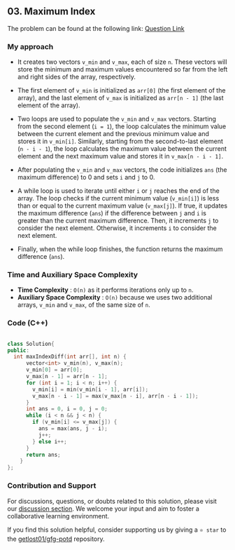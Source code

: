## 03. Maximum Index

The problem can be found at the following link: [Question Link](https://practice.geeksforgeeks.org/problems/maximum-index3307/1)

### My approach

- It creates two vectors `v_min` and `v_max`, each of size `n`. These vectors will store the minimum and maximum values encountered so far from the left and right sides of the array, respectively.

- The first element of `v_min` is initialized as `arr[0]` (the first element of the array), and the last element of `v_max` is initialized as `arr[n - 1]` (the last element of the array).

- Two loops are used to populate the `v_min` and `v_max` vectors. Starting from the second element (`i = 1`), the loop calculates the minimum value between the current element and the previous minimum value and stores it in `v_min[i]`. Similarly, starting from the second-to-last element (`n - i - 1`), the loop calculates the maximum value between the current element and the next maximum value and stores it in `v_max[n - i - 1]`.

- After populating the `v_min` and `v_max` vectors, the code initializes `ans` (the maximum difference) to 0 and sets `i` and `j` to 0.

- A while loop is used to iterate until either `i` or `j` reaches the end of the array. The loop checks if the current minimum value (`v_min[i]`) is less than or equal to the current maximum value (`v_max[j]`). If true, it updates the maximum difference (`ans`) if the difference between `j` and `i` is greater than the current maximum difference. Then, it increments `j` to consider the next element. Otherwise, it increments `i` to consider the next element.

- Finally, when the while loop finishes, the function returns the maximum difference (`ans`).

### Time and Auxiliary Space Complexity

- **Time Complexity** : `O(n)` as it performs iterations only up to `n`.
- **Auxiliary Space Complexity** : `O(n)` because we uses two additional arrays, `v_min` and `v_max`, of the same size of `n`.


### Code (C++) 
```cpp

class Solution{
public:
  int maxIndexDiff(int arr[], int n) {
      vector<int> v_min(n), v_max(n);
      v_min[0] = arr[0];
      v_max[n - 1] = arr[n - 1];
      for (int i = 1; i < n; i++) {
        v_min[i] = min(v_min[i - 1], arr[i]);
        v_max[n - i - 1] = max(v_max[n - i], arr[n - i - 1]);
      }
      int ans = 0, i = 0, j = 0;
      while (i < n && j < n) {
        if (v_min[i] <= v_max[j]) {
          ans = max(ans, j - i);
          j++;
        } else i++;
      }
      return ans;
    }
};

```

### Contribution and Support

For discussions, questions, or doubts related to this solution, please visit our [discussion section](https://github.com/getlost01/gfg-potd/discussions). We welcome your input and aim to foster a collaborative learning environment.

If you find this solution helpful, consider supporting us by giving a `⭐ star` to the [getlost01/gfg-potd](https://github.com/getlost01/gfg-potd) repository.

